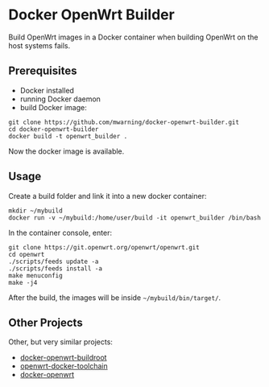# Docker OpenWrt Builder

Build OpenWrt images in a Docker container when building OpenWrt on the host systems fails.

## Prerequisites

* Docker installed
* running Docker daemon
* build Docker image:

```
git clone https://github.com/mwarning/docker-openwrt-builder.git
cd docker-openwrt-builder
docker build -t openwrt_builder .
```

Now the docker image is available.

## Usage

Create a build folder and link it into a new docker container:
```
mkdir ~/mybuild
docker run -v ~/mybuild:/home/user/build -it openwrt_builder /bin/bash
```

In the container console, enter:
```
git clone https://git.openwrt.org/openwrt/openwrt.git
cd openwrt
./scripts/feeds update -a
./scripts/feeds install -a
make menuconfig
make -j4
```

After the build, the images will be inside `~/mybuild/bin/target/`.

## Other Projects

Other, but very similar projects:
* [docker-openwrt-buildroot](https://github.com/noonien/docker-openwrt-buildroot)
* [openwrt-docker-toolchain](https://github.com/mchsk/openwrt-docker-toolchain)
* [docker-openwrt](https://github.com/EasyPi/docker-openwrt)
